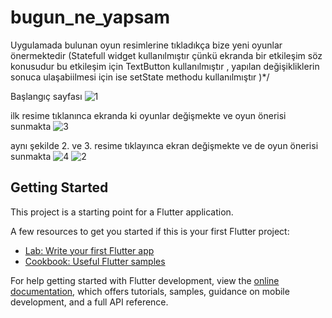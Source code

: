 # bugun_ne_yapsam

 Uygulamada bulunan oyun resimlerine tıkladıkça bize yeni oyunlar önermektedir
(Statefull widget kullanılmıştır çünkü ekranda bir etkileşim söz konusudur 
bu etkileşim için TextButton kullanılmıştır , yapılan değişikliklerin
sonuca ulaşabiilmesi için ise setState methodu kullanılmıştır )*/

Başlangıç sayfası
![1](https://github.com/user-attachments/assets/09a03a7c-1ce9-4495-b5cc-ddfd8035ca70)

ilk resime tıklanınca ekranda ki oyunlar değişmekte ve oyun önerisi sunmakta 
![3](https://github.com/user-attachments/assets/979cc025-d234-40a3-97d8-b9ecd57c01d5)

aynı şekilde 2. ve 3. resime tıklayınca ekran değişmekte ve de oyun önerisi sunmakta 
![4](https://github.com/user-attachments/assets/a20426dc-14f0-40b9-a7d0-a4fb04493ca0)
![2](https://github.com/user-attachments/assets/df188e7a-065e-48a7-99e8-85a947d884c8)




## Getting Started

This project is a starting point for a Flutter application.

A few resources to get you started if this is your first Flutter project:

- [Lab: Write your first Flutter app](https://docs.flutter.dev/get-started/codelab)
- [Cookbook: Useful Flutter samples](https://docs.flutter.dev/cookbook)

For help getting started with Flutter development, view the
[online documentation](https://docs.flutter.dev/), which offers tutorials,
samples, guidance on mobile development, and a full API reference.
